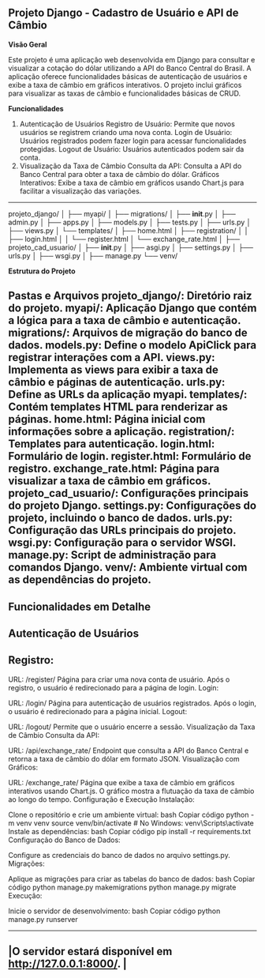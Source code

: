 ## Projeto Django - Cadastro de Usuário e API de Câmbio



**Visão Geral**

Este projeto é uma aplicação web desenvolvida em Django para consultar e visualizar a cotação do dólar utilizando a API do Banco Central do Brasil. A aplicação oferece funcionalidades básicas de autenticação de usuários e exibe a taxa de câmbio em gráficos interativos. O projeto inclui gráficos para visualizar as taxas de câmbio e funcionalidades básicas de CRUD.


**Funcionalidades**

1. Autenticação de Usuários
Registro de Usuário: Permite que novos usuários se registrem criando uma nova conta.
Login de Usuário: Usuários registrados podem fazer login para acessar funcionalidades protegidas.
Logout de Usuário: Usuários autenticados podem sair da conta.
2. Visualização da Taxa de Câmbio
Consulta da API: Consulta a API do Banco Central para obter a taxa de câmbio do dólar.
Gráficos Interativos: Exibe a taxa de câmbio em gráficos usando Chart.js para facilitar a visualização das variações.

----------------------------------------------------------------------------------------------------------
projeto_django/
│
├── myapi/
│   ├── migrations/
│   ├── __init__.py
│   ├── admin.py
│   ├── apps.py
│   ├── models.py
│   ├── tests.py
│   ├── urls.py
│   ├── views.py
│   └── templates/
│       ├── home.html
│       ├── registration/
│       │   ├── login.html
│       │   └── register.html
│       └── exchange_rate.html
│
├── projeto_cad_usuario/
│   ├── __init__.py
│   ├── asgi.py
│   ├── settings.py
│   ├── urls.py
│   ├── wsgi.py
│
├── manage.py
└── venv/

**Estrutura do Projeto**

Pastas e Arquivos
projeto_django/: Diretório raiz do projeto.
myapi/: Aplicação Django que contém a lógica para a taxa de câmbio e autenticação.
migrations/: Arquivos de migração do banco de dados.
models.py: Define o modelo ApiClick para registrar interações com a API.
views.py: Implementa as views para exibir a taxa de câmbio e páginas de autenticação.
urls.py: Define as URLs da aplicação myapi.
templates/: Contém templates HTML para renderizar as páginas.
home.html: Página inicial com informações sobre a aplicação.
registration/: Templates para autenticação.
login.html: Formulário de login.
register.html: Formulário de registro.
exchange_rate.html: Página para visualizar a taxa de câmbio em gráficos.
projeto_cad_usuario/: Configurações principais do projeto Django.
settings.py: Configurações do projeto, incluindo o banco de dados.
urls.py: Configuração das URLs principais do projeto.
wsgi.py: Configuração para o servidor WSGI.
manage.py: Script de administração para comandos Django.
venv/: Ambiente virtual com as dependências do projeto.
----------------------------------------------------------------------------------------------------------

## Funcionalidades em Detalhe
## Autenticação de Usuários
## Registro:

URL: /register/
Página para criar uma nova conta de usuário.
Após o registro, o usuário é redirecionado para a página de login.
Login:

URL: /login/
Página para autenticação de usuários registrados.
Após o login, o usuário é redirecionado para a página inicial.
Logout:

URL: /logout/
Permite que o usuário encerre a sessão.
Visualização da Taxa de Câmbio
Consulta da API:

URL: /api/exchange_rate/
Endpoint que consulta a API do Banco Central e retorna a taxa de câmbio do dólar em formato JSON.
Visualização com Gráficos:

URL: /exchange_rate/
Página que exibe a taxa de câmbio em gráficos interativos usando Chart.js.
O gráfico mostra a flutuação da taxa de câmbio ao longo do tempo.
Configuração e Execução
Instalação:

Clone o repositório e crie um ambiente virtual:
bash
Copiar código
python -m venv venv
source venv/bin/activate  # No Windows: venv\Scripts\activate
Instale as dependências:
bash
Copiar código
pip install -r requirements.txt
Configuração do Banco de Dados:

Configure as credenciais do banco de dados no arquivo settings.py.
Migrações:

Aplique as migrações para criar as tabelas do banco de dados:
bash
Copiar código
python manage.py makemigrations
python manage.py migrate
Execução:

Inicie o servidor de desenvolvimento:
bash
Copiar código
python manage.py runserver

----------------------------------------------------------
|O servidor estará disponível em http://127.0.0.1:8000/. |
----------------------------------------------------------
